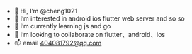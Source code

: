 - 👋 Hi, I’m @cheng1021
- 👀 I’m interested in android ios flutter web server and so so
- 🌱 I’m currently learning js and go
- 💞️ I’m looking to collaborate on flutter、android、ios
- 📫 email 404081792@qq.com

<!---
cheng1021/cheng1021 is a ✨ special ✨ repository because its `README.md` (this file) appears on your GitHub profile.
You can click the Preview link to take a look at your changes.
--->
